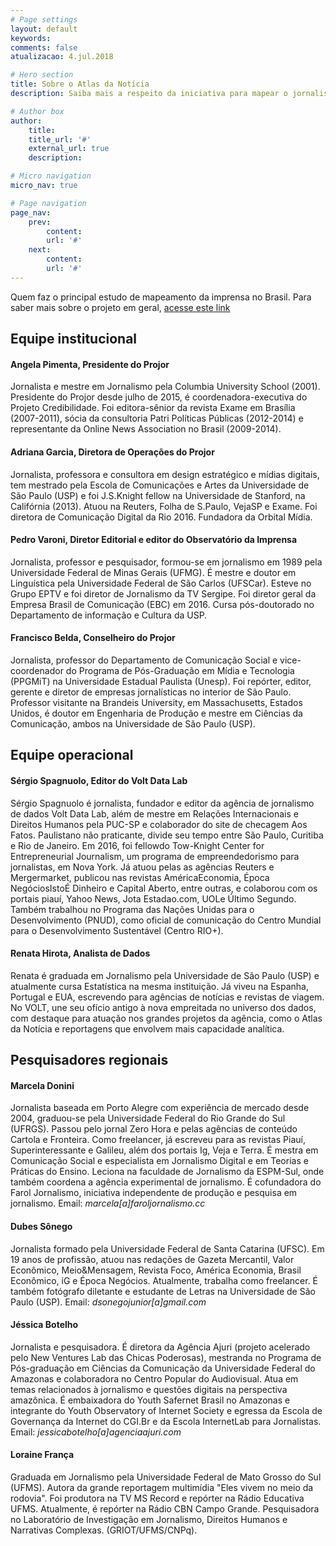 ```yaml
---
# Page settings
layout: default
keywords:
comments: false
atualizacao: 4.jul.2018

# Hero section
title: Sobre o Atlas da Notícia
description: Saiba mais a respeito da iniciativa para mapear o jornalismo no Brasil

# Author box
author:
    title:
    title_url: '#'
    external_url: true
    description:

# Micro navigation
micro_nav: true

# Page navigation
page_nav:
    prev:
        content:
        url: '#'
    next:
        content:
        url: '#'
---
```



Quem faz o principal estudo de mapeamento da imprensa no Brasil. Para saber mais sobre o projeto em geral, [acesse este link](../sobre)

## Equipe institucional

#### Angela Pimenta, Presidente do Projor
Jornalista e mestre em Jornalismo pela Columbia University School (2001). Presidente do Projor desde julho de 2015, é coordenadora-executiva do Projeto Credibilidade. Foi editora-sênior da revista Exame em Brasília (2007-2011), sócia da consultoria Patri Políticas Públicas (2012-2014) e representante da Online News Association no Brasil (2009-2014).

#### Adriana Garcia, Diretora de Operações do Projor
Jornalista, professora e consultora em design estratégico e mídias digitais, tem mestrado pela Escola de Comunicações e Artes da Universidade de São Paulo (USP) e foi J.S.Knight fellow na Universidade de Stanford, na Califórnia (2013). Atuou na Reuters, Folha de S.Paulo, VejaSP e Exame. Foi diretora de Comunicação Digital da Rio 2016. Fundadora da Orbital Mídia.

#### Pedro Varoni, Diretor Editorial e editor do Observatório da Imprensa
Jornalista, professor e pesquisador, formou-se em jornalismo em 1989 pela Universidade Federal de Minas Gerais (UFMG). É mestre e doutor em Linguística pela Universidade Federal de São Carlos (UFSCar). Esteve no Grupo EPTV e foi diretor de Jornalismo da TV Sergipe. Foi diretor geral da Empresa Brasil de Comunicação (EBC) em 2016. Cursa pós-doutorado no Departamento de informação e Cultura da USP.

#### Francisco Belda, Conselheiro do Projor
Jornalista, professor do Departamento de Comunicação Social e vice-coordenador do Programa de Pós-Graduação em Mídia e Tecnologia (PPGMiT) na Universidade Estadual Paulista (Unesp). Foi repórter, editor, gerente e diretor de empresas jornalísticas no interior de São Paulo. Professor visitante na Brandeis University, em Massachusetts, Estados Unidos, é doutor em Engenharia de Produção e mestre em Ciências da Comunicação, ambos na Universidade de São Paulo (USP).

## Equipe operacional

#### Sérgio Spagnuolo, Editor do Volt Data Lab
Sérgio Spagnuolo é jornalista, fundador e editor da agência de jornalismo de dados Volt Data Lab, além de mestre em Relações Internacionais e Direitos Humanos pela PUC-SP e colaborador do site de checagem Aos Fatos. Paulistano não praticante, divide seu tempo entre São Paulo, Curitiba e Rio de Janeiro. Em 2016, foi fellowdo Tow-Knight Center for Entrepreneurial Journalism, um programa de empreendedorismo para jornalistas, em Nova York. Já atuou pelas as agências Reuters e Mergermarket, publicou nas revistas AméricaEconomia, Época NegóciosIstoÉ Dinheiro e Capital Aberto, entre outras, e colaborou com os portais piauí, Yahoo News, Jota Estadao.com, UOLe Último Segundo. Também trabalhou no Programa das Nações Unidas para o Desenvolvimento (PNUD), como oficial de comunicação do Centro Mundial para o Desenvolvimento Sustentável (Centro RIO+).

#### Renata Hirota, Analista de Dados
Renata é graduada em Jornalismo pela Universidade de São Paulo (USP) e atualmente cursa Estatística na mesma instituição. Já viveu na Espanha, Portugal e EUA, escrevendo para agências de notícias e revistas de viagem. No VOLT, une seu ofício antigo à nova empreitada no universo dos dados, com destaque para atuação nos grandes projetos da agência, como o Atlas da Notícia e reportagens que envolvem mais capacidade analítica.

## Pesquisadores regionais

#### Marcela Donini
Jornalista baseada em Porto Alegre com experiência de mercado desde 2004, graduou-se pela Universidade Federal do Rio Grande do Sul (UFRGS). Passou pelo jornal Zero Hora e pelas agências de conteúdo Cartola e Fronteira. Como freelancer, já escreveu para as revistas Piauí, Superinteressante e Galileu, além dos portais Ig, Veja e Terra. É mestra em Comunicação Social e especialista em Jornalismo Digital e em Teorias e Práticas do Ensino. Leciona na faculdade de Jornalismo da ESPM-Sul, onde também coordena a agência experimental de jornalismo. É cofundadora do Farol Jornalismo, iniciativa independente de produção e pesquisa em jornalismo. Email: *marcela[a]faroljornalismo.cc*

#### Dubes Sônego
Jornalista formado pela Universidade Federal de Santa Catarina (UFSC). Em 19 anos de profissão, atuou nas redações de Gazeta Mercantil, Valor Econômico, Meio&Mensagem, Revista Foco, América Economia, Brasil Econômico, iG e Época Negócios. Atualmente, trabalha como freelancer. É também fotógrafo diletante e estudante de Letras na Universidade de São Paulo (USP). Email: *dsonegojunior[a]gmail.com*

#### Jéssica Botelho
Jornalista e pesquisadora. É diretora da Agência Ajuri (projeto acelerado pelo New Ventures Lab das Chicas Poderosas), mestranda no Programa de Pós-graduação em Ciências da Comunicação da Universidade Federal do Amazonas e colaboradora no Centro Popular do Audiovisual. Atua em temas relacionados à jornalismo e questões digitais na perspectiva amazônica. É embaixadora do Youth Safernet Brasil no Amazonas e integrante do Youth Observatory of Internet Society e egressa da Escola de Governança da Internet do CGI.Br e da Escola InternetLab para Jornalistas. Email: *jessicabotelho[a]agenciaajuri.com*

#### Loraine França
Graduada em Jornalismo pela Universidade Federal de Mato Grosso do Sul (UFMS). Autora da grande reportagem multimídia "Eles vivem no meio da rodovia". Foi produtora na TV MS Record e repórter na Rádio Educativa UFMS. Atualmente, é repórter na Rádio CBN Campo Grande. Pesquisadora no Laboratório de Investigação em Jornalismo, Direitos Humanos e Narrativas Complexas. (GRIOT/UFMS/CNPq).
